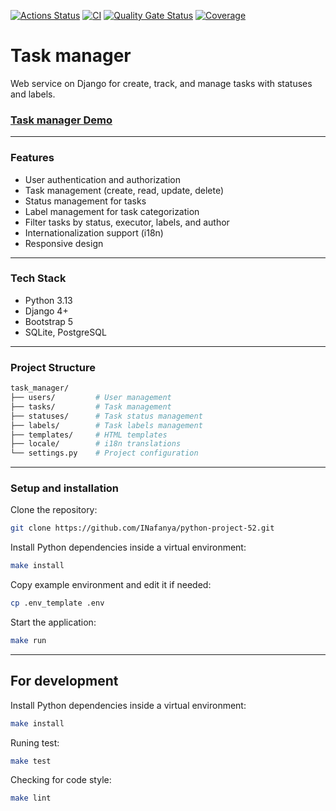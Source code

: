 [![Actions Status](https://github.com/INafanya/python-project-52/actions/workflows/hexlet-check.yml/badge.svg)](https://github.com/INafanya/python-project-52/actions)
[![CI](https://github.com/INafanya/python-project-52/actions/workflows/ci.yml/badge.svg)](https://github.com/INafanya/python-project-52/actions/workflows/ci.yml)
[![Quality Gate Status](https://sonarcloud.io/api/project_badges/measure?project=INafanya_python-project-52&metric=alert_status)](https://sonarcloud.io/summary/new_code?id=INafanya_python-project-52)
[![Coverage](https://sonarcloud.io/api/project_badges/measure?project=INafanya_python-project-52&metric=coverage)](https://sonarcloud.io/summary/new_code?id=INafanya_python-project-52)

# Task manager
Web service on Django for create, track, and manage tasks with statuses and labels.

### [Task manager Demo](https://python-project-52-vmk1.onrender.com)
---
### **Features**
- User authentication and authorization
- Task management (create, read, update, delete)
- Status management for tasks
- Label management for task categorization
- Filter tasks by status, executor, labels, and author
- Internationalization support (i18n)
- Responsive design
---
### **Tech Stack**
- Python 3.13
- Django 4+
- Bootstrap 5
- SQLite, PostgreSQL
---
### **Project Structure**
```bash
task_manager/
├── users/         # User management
├── tasks/         # Task management
├── statuses/      # Task status management
├── labels/        # Task labels management
├── templates/     # HTML templates
├── locale/        # i18n translations
└── settings.py    # Project configuration
```
---
### **Setup and installation**
Clone the repository:
```bash
git clone https://github.com/INafanya/python-project-52.git
```
Install Python dependencies inside a virtual environment:
```bash
make install
```
Copy example environment and edit it if needed:
```bash
cp .env_template .env
```
Start the application:
```bash
make run
```
---
## **For development**
Install Python dependencies inside a virtual environment:
   ```bash
   make install
   ```
Runing test:
   ```bash
   make test
   ```
Checking for code style:
   ```bash
   make lint
   ```
